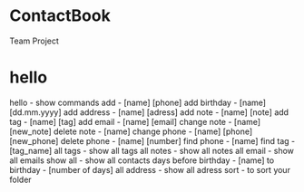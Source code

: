 # ContactBook
Team Project

# hello

hello              	 	-             	show commands
add                 	-              [name] [phone]
add birthday        	-       	[name] [dd.mm.yyyy]
add address         	-         	  [name] [adress]
add note            	-             	[name] [note]
add tag             	-              	 [name] [tag]
add email           	-            	 [name] [email]
change note         	-           [name] [new_note]
delete note         	-                      [name]
change phone        	-  [name] [phone] [new_phone]
delete phone        	-           	[name] [number]
find phone          	-                      [name]
find tag           		-              	   [tag_name]
all tags           		-           	  show all tags
all notes          		-          	   show all notes
all email          		-         	  show all emails
show all           		-       	  show all contacts
days before birthday  -                      [name]
to birthday           -            [number of days]
all address           -            show all adress
sort              		-     	 to sort your folder


